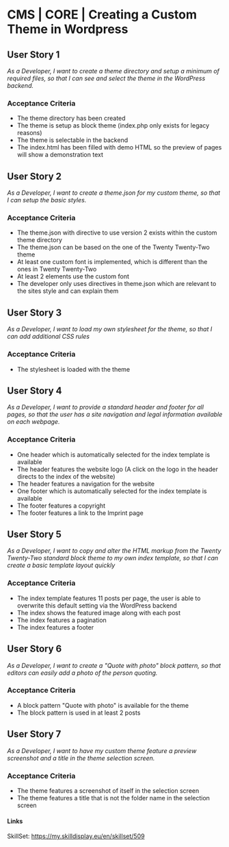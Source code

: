 # CMS | CORE | Creating a Custom Theme in Wordpress
## User Story 1
*As a Developer, I want to create a theme directory and setup a minimum of required files, so that I can see and select the theme in the WordPress backend.*

### Acceptance Criteria
- The theme directory has been created
- The theme is setup as block theme (index.php only exists for legacy reasons)
- The theme is selectable in the backend
- The index.html has been filled with demo HTML so the preview of pages will show a demonstration text

## User Story 2
*As a Developer, I want to create a theme.json for my custom theme, so that I can setup the basic styles.*

### Acceptance Criteria
- The theme.json with directive to use version 2 exists within the custom theme directory
- The theme.json can be based on the one of the Twenty Twenty-Two theme
- At least one custom font is implemented, which is different than the ones in Twenty Twenty-Two
- At least 2 elements use the custom font
- The developer only uses directives in theme.json which are relevant to the sites style and can explain them

## User Story 3
*As a Developer, I want to load my own stylesheet for the theme, so that I can add additional CSS rules*

### Acceptance Criteria
- The stylesheet is loaded with the theme

## User Story 4
*As a Developer, I want to provide a standard header and footer for all pages, so that the user has a site navigation and legal information available on each webpage.*

### Acceptance Criteria
- One header which is automatically selected for the index template is available
- The header features the website logo (A click on the logo in the header directs to the index of the website)
- The header features a navigation for the website
- One footer which is automatically selected for the index template is available
- The footer features a copyright
- The footer features a link to the Imprint page 

## User Story 5
*As a Developer, I want to copy and alter the HTML markup from the Twenty Twenty-Two standard block theme to my own index template, so that I can create a basic template layout quickly*

### Acceptance Criteria
- The index template features 11 posts per page, the user is able to overwrite this default setting via the WordPress backend
- The index shows the featured image along with each post
- The index features a pagination
- The index features a footer

## User Story 6
*As a Developer, I want to create a "Quote with photo" block pattern, so that editors can easily add a photo of the person quoting.*

### Acceptance Criteria
- A block pattern "Quote with photo" is available for the theme
- The block pattern is used in at least 2 posts

## User Story 7
*As a Developer, I want to have my custom theme feature a preview screenshot and a title in the theme selection screen.*

### Acceptance Criteria
- The theme features a screenshot of itself in the selection screen
- The theme features a title that is not the folder name in the selection screen

#### Links
SkillSet: https://my.skilldisplay.eu/en/skillset/509
